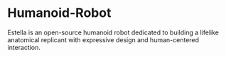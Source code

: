 # Humanoid-Robot
Estella is an open-source humanoid robot dedicated to building a lifelike anatomical replicant with expressive design and human-centered interaction.
